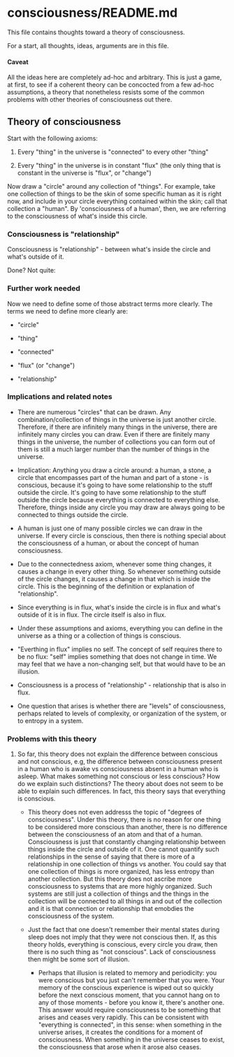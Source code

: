 # consciousness/README.md

This file contains thoughts toward a theory of consciousness.

For a start, all thoughts, ideas, arguments are in this file.

#### Caveat

All the ideas here are completely ad-hoc and arbitrary. This is just a
game, at first, to see if a coherent theory can be concocted from a
few ad-hoc assumptions, a theory that nonetheless resists some of the
common problems with other theories of consciousness out there.


## Theory of consciousness

Start with the following axioms:

1. Every "thing" in the universe is "connected" to every other "thing"

2. Every "thing" in the universe is in constant "flux" (the only thing
   that is constant in the universe is "flux", or "change")

Now draw a "circle" around any collection of "things". For example,
take one collection of things to be the skin of some specific human as
it is right now, and include in your circle everything contained
within the skin; call that collection a "human".  By 'consciousness of
a human', then, we are referring to the consciousness of what's inside
this circle.

### Consciousness is "relationship"

Consciousness is "relationship" - between what's inside the circle and
what's outside of it.

Done? Not quite:

### Further work needed

Now we need to define some of those abstract terms more clearly. The
terms we need to define more clearly are:

* "circle"

* "thing"

* "connected"

* "flux" (or "change")

* "relationship"

### Implications and related notes

* There are numerous "circles" that can be drawn.  Any
  combination/collection of things in the universe is just another
  circle. Therefore, if there are infinitely many things in the
  universe, there are infinitely many circles you can draw. Even if
  there are finitely many things in the universe, the number of
  collections you can form out of them is still a much larger number
  than the number of things in the universe.

* Implication: Anything you draw a circle around: a human, a stone, a
  circle that encompasses part of the human and part of a stone - is
  conscious, because it's going to have some relationship to the stuff
  outside the circle. It's going to have some relationship to the
  stuff outside the circle because everything is connected to
  everything else. Therefore, things inside any circle you may draw
  are always going to be connected to things outside the circle.

* A human is just one of many possible circles we can draw in the
  universe. If every circle is conscious, then there is nothing
  special about the consciousness of a human, or about the concept of
  human consciousness.

* Due to the connectedness axiom, whenever some thing changes, it
  causes a change in every other thing. So whenever something outside
  of the circle changes, it causes a change in that which is inside
  the circle.  This is the beginning of the definition or explanation
  of "relationship".

* Since everything is in flux, what's inside the circle is in flux and
  what's outside of it is in flux. The circle itself is also in
  flux.

* Under these assumptions and axioms, everything you can define in the
  universe as a thing or a collection of things is conscious.

* "Everthing in flux" implies no self. The concept of self requires
  there to be no flux: "self" implies something that does not change
  in time.  We may feel that we have a non-changing self, but that
  would have to be an illusion.

* Consciousness is a process of "relationship" - relationship that is
  also in flux.

* One question that arises is whether there are "levels" of
  consciousness, perhaps related to levels of complexity, or
  organization of the system, or to entropy in a system.

### Problems with this theory

1. So far, this theory does not explain the difference between
   conscious and not conscious, e.g, the difference between
   consciousness present in a human who is awake vs consciousness
   absent in a human who is asleep. What makes something not conscious
   or less conscious? How do we explain such distinctions? The theory
   about does not seem to be able to explain such differences. In
   fact, this theory says that everything is conscious.

   * This theory does not even addresss the topic of "degrees of
     consciousness". Under this theory, there is no reason for one
     thing to be considered more conscious than another, there is no
     difference between the consciousness of an atom and that of a
     human. Consciousness is just that constantly changing
     relationship between things inside the circle and outside of it.
     One cannot quantify such relationships in the sense of saying
     that there is more of a relationship in one collection of things
     vs another. You could say that one collection of things is more
     organized, has less entropy than another collection. But this
     theory does not ascribe more consciousness to systems that are
     more highly organized. Such systems are still just a collection
     of things and the things in the collection will be connected to
     all things in and out of the collection and it is that connection
     or relationship that emobdies the consciousness of the system.

   * Just the fact that one doesn't remember their mental states
     during sleep does not imply that they were not conscious
     then. If, as this theory holds, everything is conscious, every
     circle you draw, then there is no such thing as "not
     conscious". Lack of consciousness then might be some sort of
     illusion.

     * Perhaps that illusion is related to memory and periodicity: you
       were conscious but you just can't remember that you were. Your
       memory of the conscious experience is wiped out so quickly
       before the next conscious moment, that you cannot hang on to
       any of those moments - before you know it, there's another one.
       This answer would require consciousness to be something that
       arises and ceases very rapidly. This can be consistent with
       "everything is connected", in this sense: when something in the
       universe arises, it creates the conditions for a moment of
       consciousness. When something in the universe ceases to exist,
       the consciousness that arose when it arose also ceases.
